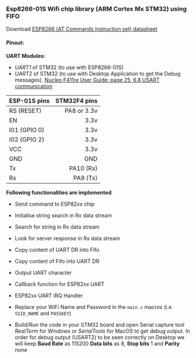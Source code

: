 ### Esp8266-01S Wifi chip library (ARM Cortex Mx STM32) using FIFO

Download [ESP8266 (AT Commands instruction set) datasheet](https://www.espressif.com/sites/default/files/documentation/4a-esp8266_at_instruction_set_en.pdf)
     
      
#### Pinout:
**UART Modules:** 
* _UART1_ of STM32 (to use with ESP8266-01S) 
* _UART2_ of STM32 (to use with Desktop Application to get the Debug messages). [Nucleo F411re User Guide: page 25, 6.8 USART communication](https://www.st.com/resource/en/user_manual/um1724-stm32-nucleo64-boards-mb1136-stmicroelectronics.pdf) 

| ESP-01S pins | STM32F4 pins |
|:-------------|-------------:|
| RS (RESET)   | PA8 or 3.3v  |
| EN           | 3.3v         |
| I01 (GPIO 0) | 3.3v         |
| I02 (GPIO 2) | 3.3v         |
| VCC          | 3.3v         |
| GND          | GND          |
| Tx           | PA10 (Rx)    |
| Rx           | PA9  (Tx)    |    
     
      
**Following functionalities are implemented**     
      
- Send command to ESP82xx chip    
    
- Initialise string search in Rx data stream    
     
- Search for string in Rx data stream     
      
- Look for server response in Rx data stream     
      
- Copy content of UART DR into Fifo    
     
- Copy content of Fifo into UART DR    
        
- Output UART character     
      
- Callback function for ESP82xx UART    
     
- ESP82xx UART IRQ Handler     

- Replace your WiFi Name and Password in the `main.c` macros (i.e. `SSID_NAME` and `PASSKEY`)     

- Build/Run the code in your STM32 board and open Serial capture tool _RealTerm_ for Windows or _SerialTools_ for MacOS to get debug output. In order for debug output (USART2) to be seen correctly on Desktop we will keep **Baud Rate** as 115200 **Data bits** as 8, **Stop bits** 1 and **Parity** none

